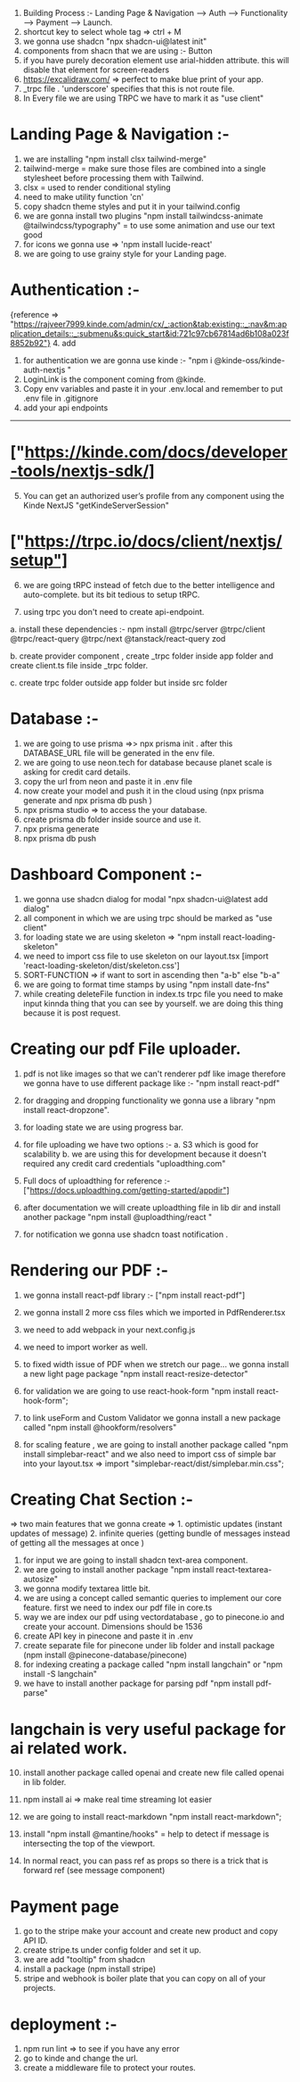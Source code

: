 1. Building Process :-
   Landing Page & Navigation --> Auth --> Functionality --> Payment --> Launch.
2. shortcut key to select whole tag => ctrl + M
3. we gonna use shadcn "npx shadcn-ui@latest init"
4. components from shacn that we are using :- Button
5. if you have purely decoration element use arial-hidden attribute. this will disable that element for screen-readers
6. https://excalidraw.com/ => perfect to make blue print of your app.
7. \_trpc file . 'underscore' specifies that this is not route file.
8. In Every file we are using TRPC we have to mark it as "use client"

# Landing Page & Navigation :-

1. we are installing "npm install clsx tailwind-merge"
2. tailwind-merge = make sure those files are combined into a single stylesheet before processing them with Tailwind.
3. clsx = used to render conditional styling
4. need to make utility function 'cn'
5. copy shadcn theme styles and put it in your tailwind.config
6. we are gonna install two plugins "npm install tailwindcss-animate @tailwindcss/typography" = to use some animation and use our text good
7. for icons we gonna use => 'npm install lucide-react'
8. we are going to use grainy style for your Landing page.

# Authentication :-

{reference => "https://rajveer7999.kinde.com/admin/cx/_:action&tab:existing::_:nav&m:application_details::_:submenu&s:quick_start&id:721c97cb67814ad6b108a023f8852b92"} 4. add

1. for authentication we are gonna use kinde :- "npm i @kinde-oss/kinde-auth-nextjs "
2. LoginLink is the component coming from @kinde.
3. Copy env variables and paste it in your .env.local and remember to put .env file in .gitignore
4. add your api endpoints

---

# ["https://kinde.com/docs/developer-tools/nextjs-sdk/]

5. You can get an authorized user’s profile from any component using the Kinde NextJS "getKindeServerSession"

# ["https://trpc.io/docs/client/nextjs/setup"]

6. we are going tRPC instead of fetch due to the better intelligence and auto-complete. but its bit tedious to setup tRPC.

7. using trpc you don't need to create api-endpoint.

a. install these dependencies :- npm install @trpc/server @trpc/client @trpc/react-query @trpc/next @tanstack/react-query zod

b. create provider component , create \_trpc folder inside app folder and create client.ts file inside \_trpc folder.

c. create trpc folder outside app folder but inside src folder

# Database :-

1. we are going to use prisma =>> npx prisma init . after this DATABASE_URL file will be generated in the env file.
2. we are going to use neon.tech for database because planet scale is asking for credit card details.
3. copy the url from neon and paste it in .env file
4. now create your model and push it in the cloud using (npx prisma generate and npx prisma db push )
5. npx prisma studio => to access the your database.
6. create prisma db folder inside source and use it.
7. npx prisma generate
8. npx prisma db push

# Dashboard Component :-

1. we gonna use shadcn dialog for modal "npx shadcn-ui@latest add dialog"
2. all component in which we are using trpc should be marked as "use client"
3. for loading state we are using skeleton => "npm install react-loading-skeleton"
4. we need to import css file to use skeleton on our layout.tsx [import 'react-loading-skeleton/dist/skeleton.css']
5. SORT-FUNCTION => if want to sort in ascending then "a-b" else "b-a"
6. we are going to format time stamps by using "npm install date-fns"
7. while creating deleteFile function in index.ts trpc file you need to make input kinnda thing that you can see by yourself. we are doing this thing because it is post request.

# Creating our pdf File uploader.

1. pdf is not like images so that we can't renderer pdf like image therefore we gonna have to use different package like :- "npm install react-pdf"
2. for dragging and dropping functionality we gonna use a library "npm install react-dropzone".
3. for loading state we are using progress bar.
4. for file uploading we have two options :-
   a. S3 which is good for scalability
   b. we are using this for development because it doesn't required any credit card credentials "uploadthing.com"
5. Full docs of uploadthing for reference :-["https://docs.uploadthing.com/getting-started/appdir"]
6. after documentation we will create uploadthing file in lib dir and install another package "npm install @uploadthing/react "

7. for notification we gonna use shadcn toast notification .

# Rendering our PDF :-

1. we gonna install react-pdf library :- ["npm install react-pdf"]
2. we gonna install 2 more css files which we imported in PdfRenderer.tsx
3. we need to add webpack in your next.config.js
4. we need to import worker as well.
5. to fixed width issue of PDF when we stretch our page... we gonna install a new light page package "npm install react-resize-detector"

6. for validation we are going to use react-hook-form "npm install react-hook-form";
7. to link useForm and Custom Validator we gonna install a new package called "npm install @hookform/resolvers"
8. for scaling feature , we are going to install another package called "npm install simplebar-react" and we also need to import css of simple bar into your layout.tsx => import "simplebar-react/dist/simplebar.min.css";

# Creating Chat Section :-

=> two main features that we gonna create => 1. optimistic updates (instant updates of message) 2. infinite queries (getting bundle of messages instead of getting all the messages at once )

1. for input we are going to install shadcn text-area component.
2. we are going to install another package "npm install react-textarea-autosize"
3. we gonna modify textarea little bit.
4. we are using a concept called semantic queries to implement our core feature. first we need to index our pdf file in core.ts
5. way we are index our pdf using vectordatabase , go to pinecone.io and create your account. Dimensions should be 1536
6. create API key in pinecone and paste it in .env
7. create separate file for pinecone under lib folder and install package (npm install @pinecone-database/pinecone)
8. for indexing creating a package called "npm install langchain" or "npm install -S langchain"
9. we have to install another package for parsing pdf "npm install pdf-parse"

# langchain is very useful package for ai related work.

10. install another package called openai and create new file called openai in lib folder.

11. npm install ai => make real time streaming lot easier

12. we are going to install react-markdown "npm install react-markdown";

13. install "npm install @mantine/hooks" = help to detect if message is intersecting the top of the viewport.

14. In normal react, you can pass ref as props so there is a trick that is forward ref (see message component)

# Payment page

1. go to the stripe make your account and create new product and copy API ID.
2. create stripe.ts under config folder and set it up.
3. we are add "tooltip" from shadcn
4. install a package (npm install stripe)
5. stripe and webhook is boiler plate that you can copy on all of your projects.

# deployment :-

1. npm run lint => to see if you have any error
2. go to kinde and change the url.
3. create a middleware file to protect your routes.
